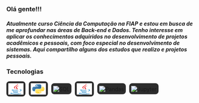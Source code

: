 ### Olá gente!!!

##### Atualmente curso Ciência da Computação na FIAP e estou em busca de me aprofundar nas áreas de Back-end e Dados. Tenho interesse em aplicar os conhecimentos adquiridos no desenvolvimento de projetos acadêmicos e pessoais, com foco especial no desenvolvimento de sistemas. Aqui compartilho alguns dos estudos que realizo e projetos pessoais.



### Tecnologias  


<span style="background-color:#2c2c2c; padding:5px; border-radius:8px; margin-right:5px; display:inline-block;">
  <img align="center" alt="Java" height="30" width="40" src="https://raw.githubusercontent.com/devicons/devicon/master/icons/java/java-original.svg">
</span>

<span style="background-color:#2c2c2c; padding:5px; border-radius:8px; margin-right:5px; display:inline-block;">
  <img align="center" alt="Python" height="30" width="40" src="https://raw.githubusercontent.com/devicons/devicon/master/icons/python/python-original.svg">
</span>

<span style="background-color:#2c2c2c; padding:5px; border-radius:8px; margin-right:5px; display:inline-block;">
  <img align="center" alt="SQL" height="30" width="40" src="https://cdn.jsdelivr.net/gh/devicons/devicon/icons/mysql/mysql-original.svg">
</span>

<span style="background-color:#2c2c2c; padding:5px; border-radius:8px; margin-right:5px; display:inline-block;">
  <img align="center" alt="JDBC" height="30" width="40" src="https://raw.githubusercontent.com/devicons/devicon/master/icons/java/java-original.svg">
</span>

<span style="background-color:#2c2c2c; padding:5px; border-radius:8px; margin-right:5px; display:inline-block;">
  <img align="center" alt="Pandas" height="30" width="40" src="https://cdn.jsdelivr.net/gh/devicons/devicon/icons/pandas/pandas-original-wordmark.svg">
</span>

<span style="background-color:#2c2c2c; padding:5px; border-radius:8px; display:inline-block;">
  <img align="center" alt="Jupyter" height="30" width="40" src="https://cdn.jsdelivr.net/gh/devicons/devicon/icons/jupyter/jupyter-original.svg">
</span>









